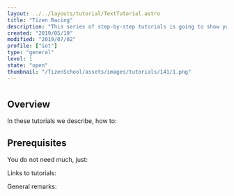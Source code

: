 ```yaml
---
layout: ../../layouts/tutorial/TextTutorial.astro
title: "Tizen Racing"
description: "This series of step-by-step tutorials is going to show you, how easy is building your own RC car with controller and racetrack."
created: "2019/05/19"
modified: "2019/07/02"
profile: ["iot"]
type: "general"
level: 1
state: "open"
thumbnail: "/TizenSchool/assets/images/tutorials/141/1.png"
---
```


#

## Overview

In these tutorials we describe, how to:

## Prerequisites

You do not need much, just:

Links to tutorials:

General remarks:
